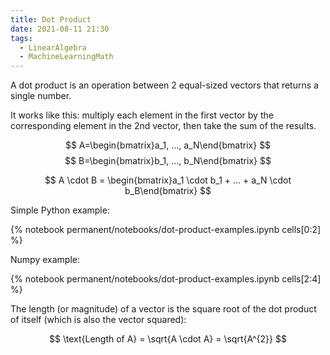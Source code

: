 ```yaml
---
title: Dot Product
date: 2021-08-11 21:30
tags:
  - LinearAlgebra
  - MachineLearningMath
---
```


A dot product is an operation between 2 equal-sized vectors that returns a single number.

It works like this: multiply each element in the first vector by the corresponding element in the 2nd vector, then take the sum of the results.

$$
A=\begin{bmatrix}a_1, ..., a_N\end{bmatrix} 
$$
$$
B=\begin{bmatrix}b_1, ..., b_N\end{bmatrix}
$$

$$
A \cdot B = \begin{bmatrix}a_1 \cdot b_1 + ... + a_N \cdot b_B\end{bmatrix}
$$

Simple Python example:

{% notebook permanent/notebooks/dot-product-examples.ipynb cells[0:2] %}

Numpy example:

{% notebook permanent/notebooks/dot-product-examples.ipynb cells[2:4] %}

The length (or magnitude) of a vector is the square root of the dot product of itself (which is also the vector squared):

$$
\text{Length of A} = \sqrt{A \cdot A} = \sqrt{A^{2}}
$$